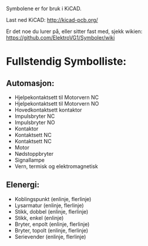 Symbolene er for bruk i KiCAD.

Last ned KiCAD:
http://kicad-pcb.org/

Er det noe du lurer på, eller sitter fast med, sjekk wikien:
https://github.com/ElektroVG1/Symboler/wiki

# Fullstendig Symbolliste:

## Automasjon:
- Hjelpekontaktsett til Motorvern NC
- Hjelpekontaktsett til Motorvern NO
- Hovedkontaktsett kontaktor
- Impulsbryter NC
- Impulsbryter NO
- Kontaktor
- Kontaktsett NC
- Kontaktsett NC
- Motor
- Nødstoppbryter
- Signallampe
- Vern, termisk og elektromagnetisk

## Elenergi:
- Koblingspunkt (enlinje, flerlinje)
- Lysarmatur (enlinje, flerlinje)
- Stikk, dobbel (enlinje, flerlinje)
- Stikk, enkel (enlinje)
- Bryter, enpolt (enlinje, flerlinje)
- Bryter, topolt (enlinje, flerlinje)
- Serievender (enlinje, flerlinje)

